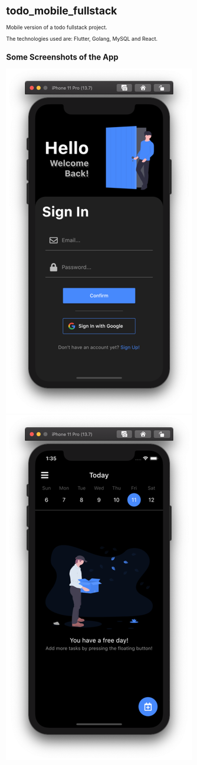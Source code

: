 # todo_mobile_fullstack

Mobile version of a todo fullstack project.

The technologies used are: Flutter, Golang, MySQL and React.

## Some Screenshots of the App

![](screenshots/loginpage.png)
![](screenshots/mainpage.png)
